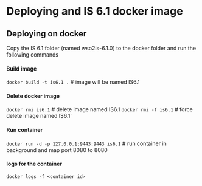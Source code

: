 # Deploying and IS 6.1 docker image

## Deploying on docker

Copy the IS 6.1 folder (named wso2is-6.1.0) to the docker folder and run the following commands

#### Build image

`docker build -t is6.1 .` # image will be named IS6.1

#### Delete docker image

`docker rmi is6.1` # delete image named IS6.1
`docker rmi -f is6.1` # force delete image named IS6.1`

#### Run container

`docker run -d -p 127.0.0.1:9443:9443 is6.1` # run container in background and map port 8080 to 8080

#### logs for the container

`docker logs -f <container id>`
